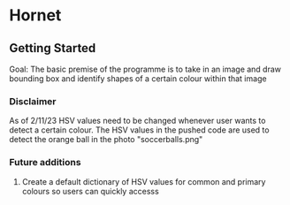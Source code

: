 # Hornet

## Getting Started 
Goal: The basic premise of the programme is to take in an image and draw bounding box and identify shapes of a certain colour within that image

### Disclaimer
As of 2/11/23 HSV values need to be changed whenever user wants to detect a certain colour. The HSV values in the pushed code are used to detect the orange ball in the photo "soccerballs.png" 

### Future additions 
1. Create a default dictionary of HSV values for common and primary colours so users can quickly accesss
